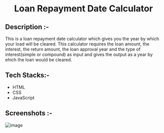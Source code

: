 # <p align="center">Loan Repayment Date Calculator</p>

## Description :-

This is a loan repayment date calculator which gives you the year by which your load will be cleared. This calculator requires the loan amount, the interest, the return amount, the loan approval year and the type of interest(simple or compound) as input and gives the output as a year by ehich the loan would be cleared.

## Tech Stacks:-

- HTML
- CSS
- JavaScript

## Screenshots :-

![image](https://github.com/Rakesh9100/CalcDiverse/assets/73993775/f0ce5bee-9012-4ab7-9555-e954b3e719bc)
